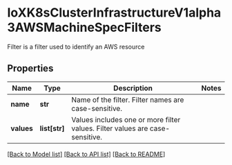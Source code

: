 # IoXK8sClusterInfrastructureV1alpha3AWSMachineSpecFilters

Filter is a filter used to identify an AWS resource
## Properties
Name | Type | Description | Notes
------------ | ------------- | ------------- | -------------
**name** | **str** | Name of the filter. Filter names are case-sensitive. | 
**values** | **list[str]** | Values includes one or more filter values. Filter values are case-sensitive. | 

[[Back to Model list]](../README.md#documentation-for-models) [[Back to API list]](../README.md#documentation-for-api-endpoints) [[Back to README]](../README.md)


